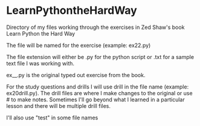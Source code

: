 LearnPythontheHardWay
=====================

Directory of my files working through the exercises in Zed Shaw's book Learn Python the Hard Way

The file will be named for the exercise (example: ex22.py)

The file extension will either be .py for the python script or .txt for a sample text file I was working with.

ex__.py is the original typed out exercise from the book.

For the study questions and drills I will use drill in the file name (example: ex20drill.py).
The drill files are where I make changes to the original or use # to make notes.
Sometimes I'll go beyond what I learned in a particular lesson and there will be multiple drill files.

I'll also use "test" in some file names
